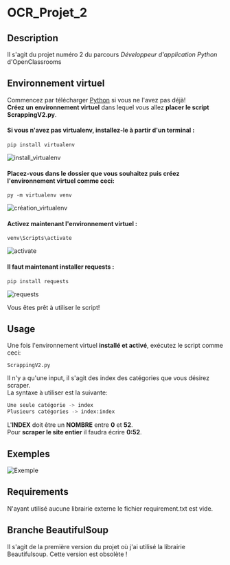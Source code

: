 # OCR_Projet_2
## Description
Il s'agit du projet numéro 2 du parcours *Développeur d'application Python* d'OpenClassrooms
## Environnement virtuel
Commencez par télécharger [Python](https://www.python.org/downloads) si vous ne l'avez pas déjà!\
**Créez un environnement virtuel** dans lequel vous allez **placer le script ScrappingV2.py**.
#### Si vous n'avez pas virtualenv, installez-le à partir d'un terminal :

```shell
pip install virtualenv
```
![install_virtualenv](https://puu.sh/I2oHu/f607c41fcb.png)

#### Placez-vous dans le dossier que vous souhaitez puis créez l'environnement virtuel comme ceci:
```shell
py -m virtualenv venv
```
![création_virtualenv](https://puu.sh/I2oMZ/dd5c49de3f.png)

#### Activez maintenant l'environnement virtuel :
```shell
venv\Scripts\activate
```
![activate](https://puu.sh/I2oQd/d1b5620bbf.png)

#### Il faut maintenant installer requests :
```shell
pip install requests
```
![requests](https://puu.sh/I2oRd/a764c22b45.png)

Vous êtes prêt à utiliser le script!

## Usage
Une fois l'environnement virtuel **installé et activé**, exécutez le script comme ceci:
```shell
ScrappingV2.py
```

Il n'y a qu'une input, il s'agit des index des catégories que vous désirez scraper.\
La syntaxe à utiliser est la suivante:
```python
Une seule catégorie -> index
Plusieurs catégories -> index:index
```
L'**INDEX** doit être un **NOMBRE** entre **0** et **52**.\
Pour **scraper le site entier** il faudra écrire **0:52**.

## Exemples

![Exemple](https://puu.sh/I2oS0/f926e7ce96.png)

## Requirements
N'ayant utilisé aucune librairie externe le fichier requirement.txt est vide.

## Branche BeautifulSoup
Il s'agit de la première version du projet où j'ai utilisé la librairie Beautifulsoup. Cette version est obsolète !
